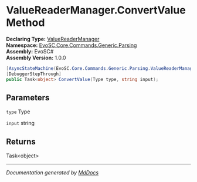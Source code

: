 ﻿<!--  
  <auto-generated>   
    The contents of this file were generated by a tool.  
    Changes to this file may be list if the file is regenerated  
  </auto-generated>   
-->

# ValueReaderManager.ConvertValue Method

**Declaring Type:** [ValueReaderManager](../index.md)  
**Namespace:** [EvoSC.Core.Commands.Generic.Parsing](../../index.md)  
**Assembly:** EvoSC\#  
**Assembly Version:** 1.0.0

```csharp
[AsyncStateMachine(EvoSC.Core.Commands.Generic.Parsing.ValueReaderManager/<ConvertValue>d__3)]
[DebuggerStepThrough]
public Task<object> ConvertValue(Type type, string input);
```

## Parameters

`type`  Type

`input`  string

## Returns

Task\<object\>

___

*Documentation generated by [MdDocs](https://github.com/ap0llo/mddocs)*
